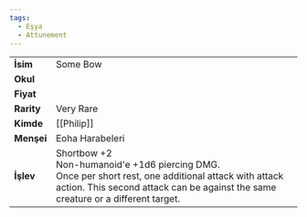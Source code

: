 ```yaml
---
tags:
  - Eşya
  - Attunement
---  
```

  
|  |  |  
|---|---|  
| **İsim** | Some Bow|  
| **Okul** | |  
| **Fiyat** | |  
| **Rarity** | Very Rare|  
| **Kimde** | [[Philip]]|  
| **Menşei** | Eoha Harabeleri|  
| **İşlev** | Shortbow +2<br>Non-humanoid'e +1d6 piercing DMG.<br>Once per short rest, one additional attack with attack action. This second attack can be against the same creature or a different target.|  
